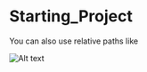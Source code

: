 # Starting_Project

You can also use relative paths like

![Alt text](https://github.com/bathinamahesh/Starting_Project/blob/master/Images/Screenshot%20(334).png?raw=true "First Project")

